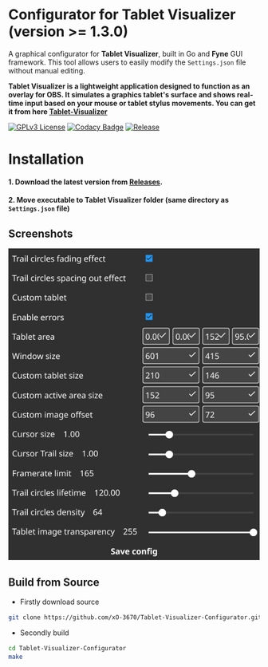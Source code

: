 # Configurator for **Tablet Visualizer** (version >= 1.3.0)

A graphical configurator for **Tablet Visualizer**, built in Go and **Fyne** GUI framework. This tool allows users to easily modify the `Settings.json` file without manual editing.

**Tablet Visualizer is a lightweight application designed to function as an overlay for OBS. It simulates a graphics tablet's surface and shows real-time input based on your mouse or tablet stylus movements. You can get it from here [Tablet-Visualizer](https://github.com/xO-3670/Tablet-Visualizer)**

[![GPLv3 License](https://img.shields.io/badge/License-GPL%20v3-yellow.svg)](https://choosealicense.com/licenses/gpl-3.0/)
[![Codacy Badge](https://app.codacy.com/project/badge/Grade/bc8dd4a9d59146b5b7eb37fd0bb5e52e)](https://app.codacy.com/gh/xO-3670/Tablet-Visualizer-Configurator/dashboard?utm_source=gh&utm_medium=referral&utm_content=&utm_campaign=Badge_grade)
[![Release](https://img.shields.io/github/v/release/xO-3670/Tablet-Visualizer-Configurator?include_prereleases)](https://github.com/xO-3670/Tablet-Visualizer-Configurator/releases/tag/0.1.0)


# Installation
#### 1. Download the latest version from [Releases](https://github.com/xO-3670/Tablet-Visualizer-Configurator/releases).  
#### 2. Move executable to **Tablet Visualizer** folder (same directory as `Settings.json` file)

## Screenshots

![App Screenshot](Screenshot1.png)

## Build from Source
- Firstly download source
```sh
git clone https://github.com/xO-3670/Tablet-Visualizer-Configurator.git
```

- Secondly build
```sh
cd Tablet-Visualizer-Configurator
make
```
